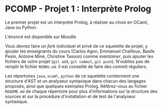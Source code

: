 # PCOMP - Projet 1 : Interprète Prolog

Le premier projet est un interprète Prolog, à réaliser au choix en OCaml, Java ou Python.

L'énoncé est disponible sur Moodle.

Vous devrez faire un _fork_ individuel et privé de ce squelette de projet, y ajouter les enseignants du cours (Carlos Agon, Emmanuel Chailloux, Basile Pesin, Antoine Miné, Christine Tasson) comme _maintainer_, puis ajouter les fichiers de votre projet (`git add`, `git commit`, `git push`).
N'oubliez pas de remplir le fichier `RENDU.md`.
Il est conseillé de faire des commit réguliers.

Les répertoires `java`, `ocaml`, `python` de ce squelette contiennent une structure d'AST et un analyseur syntaxique dans chacun des langages proposés, ainsi que quelques exemples Prolog.
Référez-vous au fichier `README.md` de chaque répertoire pour plus d'informations sur la structure des sources et sur la procédure d'installation et de test de l'analyseur syntaxique.

